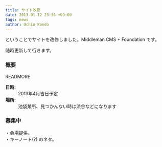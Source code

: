 ```yaml
---
title: サイト改修
date: 2013-01-12 23:36 +09:00
tags: news
author: Uchio Kondo
---
```


ということでサイトを改修しました。Middleman CMS + Foundation です。

随時更新して行きます。

### 概要

READMORE

<dl>
<dt><i class="foundicon-calendar"> </i><strong>日時:</strong></dt>
<dd>2013年4月吉日予定</dd>

<dt><i class="foundicon-location"> </i><strong>場所:</strong></dt>
<dd>池袋某所、見つかんない時は渋谷などになります</dd>
</dl>

### 募集中

・会場提供。  
・キーノート(?) のネタ。

